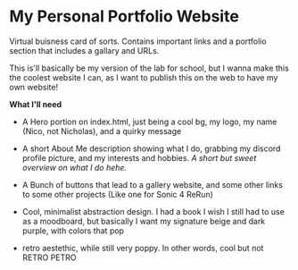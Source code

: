 # My Personal Portfolio Website
Virtual buisness card of sorts. Contains important links and a portfolio section that includes a gallary and URLs.

This is'll basically be my version of the lab for school, but I wanna make this the coolest website I can, as I want to publish this on the web to have my own website!


**What I'll need**
* A Hero portion on index.html, just being a cool bg, my logo, my name (Nico, not Nicholas), and a quirky message
* A short About Me description showing what I do, grabbing my discord profile picture, and my interests and hobbies. *A short but sweet overview on what I do hehe.*
* A Bunch of buttons that lead to a gallery website, and some other links to some other projects (Like one for Sonic 4 ReRun)
* Cool, minimalist abstraction design. I had a book I wish I still had to use as a moodboard, but basically I want my signature beige and dark purple, with colors that pop

* retro aestethic, while still very poppy. In other words, cool but not RETRO PETRO



